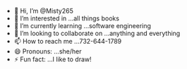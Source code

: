 - 👋 Hi, I’m @Misty265
- 👀 I’m interested in ...all things books
- 🌱 I’m currently learning ...software engineering
- 💞️ I’m looking to collaborate on ...anything and everything
- 📫 How to reach me ...732-644-1789
- 😄 Pronouns: ...she/her
- ⚡ Fun fact: ...I like to draw!

